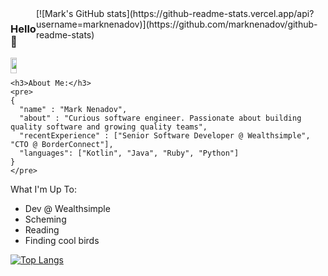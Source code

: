 <div style="display: flex; justify-content: space-between;">
  <div>
    <h3>Hello 👋</h3>
    <img src="https://marknenadov.com/_next/image?url=%2F_next%2Fstatic%2Fmedia%2Fmark-interests.dc29f803.webp&w=1080&q=75" style="width: 50%; height: auto" />
  </div>
  <div>
    [![Mark's GitHub stats](https://github-readme-stats.vercel.app/api?username=marknenadov)](https://github.com/marknenadov/github-readme-stats)
  </div>
</div>

    <h3>About Me:</h3>
    <pre>
    {
      "name" : "Mark Nenadov",
      "about" : "Curious software engineer. Passionate about building quality software and growing quality teams",
      "recentExperience" : ["Senior Software Developer @ Wealthsimple", "CTO @ BorderConnect"],
      "languages": ["Kotlin", "Java", "Ruby", "Python"]
    }
    </pre>

What I'm Up To:
* Dev @ Wealthsimple
* Scheming
* Reading
* Finding cool birds

[![Top Langs](https://github-readme-stats.vercel.app/api/top-langs/?username=marknenadov)](https://github.com/anuraghazra/github-readme-stats)
